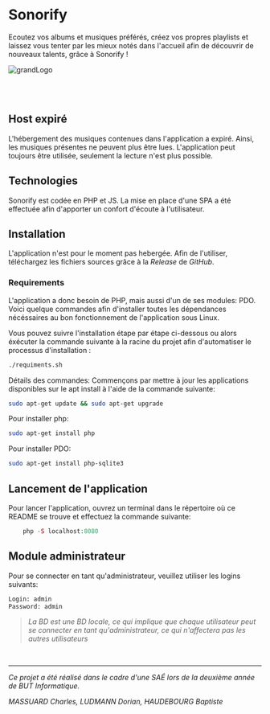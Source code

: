 # Sonorify
Ecoutez vos albums et musiques préférés, créez vos propres playlists et laissez vous tenter par les mieux notés dans l'accueil afin de découvrir de nouveaux talents, grâce à Sonorify !

![grandLogo](https://github.com/CharlesMassuard/Sonorify/assets/118757823/a6213d8d-e320-4b8f-8998-62b61c8c4cec)

<br><br>

## Host expiré

L'hébergement des musiques contenues dans l'application a expiré. Ainsi, les musiques présentes ne peuvent plus être lues. 
L'application peut toujours être utilisée, seulement la lecture n'est plus possible.

## Technologies

Sonorify est codée en PHP et JS. La mise en place d'une SPA a été effectuée afin d'apporter un confort d'écoute à l'utilisateur.  

## Installation 

L'application n'est pour le moment pas hebergée. Afin de l'utiliser, téléchargez les fichiers sources grâce à la *Release* de *GitHub*.

### Requirements  

L'application a donc besoin de PHP, mais aussi d'un de ses modules: PDO.  
Voici quelque commandes afin d'installer toutes les dépendances nécéssaires au bon fonctionnement de l'application sous Linux.  

Vous pouvez suivre l'installation étape par étape ci-dessous ou alors éxécuter la commande suivante à la racine du projet afin d'automatiser le processus d'installation :
```bash
./requiments.sh
```

Détails des commandes:
Commençons par mettre à jour les applications disponibles sur le apt install à l'aide de la commande suivante:  
```bash
sudo apt-get update && sudo apt-get upgrade
```

Pour installer php:
```bash
sudo apt-get install php
```

Pour installer PDO:
```bash
sudo apt-get install php-sqlite3
```

## Lancement de l'application

Pour lancer l'application, ouvrez un terminal dans le répertoire où ce README se trouve et effectuez la commande suivante:  
```php
    php -S localhost:8080
```

## Module administrateur

Pour se connecter en tant qu'administrateur, veuillez utiliser les logins suivants:
```txt
Login: admin
Password: admin
```

> *La BD est une BD locale, ce qui implique que chaque utilisateur peut se connecter en tant qu'administrateur, ce qui n'affectera pas les autres utilisateurs*
<br>

-----

*Ce projet a été réalisé dans le cadre d'une SAÉ lors de la deuxième année de BUT Informatique.*

*MASSUARD Charles, LUDMANN Dorian, HAUDEBOURG Baptiste*
